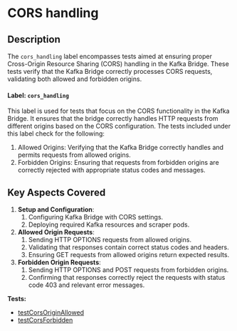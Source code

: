 # CORS handling

## Description
The `cors_handling` label encompasses tests aimed at ensuring proper Cross-Origin Resource Sharing (CORS) handling in the Kafka Bridge. These tests verify that the Kafka Bridge correctly processes CORS requests, validating both allowed and forbidden origins.

#### Label: `cors_handling`

This label is used for tests that focus on the CORS functionality in the Kafka Bridge. 
It ensures that the bridge correctly handles HTTP requests from different origins based on the CORS configuration. 
The tests included under this label check for the following:
1. Allowed Origins: Verifying that the Kafka Bridge correctly handles and permits requests from allowed origins.
2. Forbidden Origins: Ensuring that requests from forbidden origins are correctly rejected with appropriate status codes and messages.

## Key Aspects Covered
1. **Setup and Configuration**:
   1. Configuring Kafka Bridge with CORS settings.
   2. Deploying required Kafka resources and scraper pods.
2. **Allowed Origin Requests**:
   1. Sending HTTP OPTIONS requests from allowed origins.
   2. Validating that responses contain correct status codes and headers.
   3. Ensuring GET requests from allowed origins return expected results.
3. **Forbidden Origin Requests**:
   1. Sending HTTP OPTIONS and POST requests from forbidden origins.
   2. Confirming that responses correctly reject the requests with status code 403 and relevant error messages.



<!-- generated part -->
**Tests:**
- [testCorsOriginAllowed](../../.././development-docs/systemtests/io.strimzi.systemtest.bridge.HttpBridgeCorsST.md)
- [testCorsForbidden](../../.././development-docs/systemtests/io.strimzi.systemtest.bridge.HttpBridgeCorsST.md)
